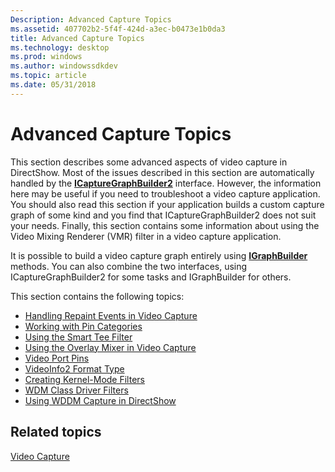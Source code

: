 ```yaml
---
Description: Advanced Capture Topics
ms.assetid: 407702b2-5f4f-424d-a3ec-b0473e1b0da3
title: Advanced Capture Topics
ms.technology: desktop
ms.prod: windows
ms.author: windowssdkdev
ms.topic: article
ms.date: 05/31/2018
---
```


# Advanced Capture Topics

This section describes some advanced aspects of video capture in DirectShow. Most of the issues described in this section are automatically handled by the [**ICaptureGraphBuilder2**](/windows/desktop/api/Strmif/nn-strmif-icapturegraphbuilder2) interface. However, the information here may be useful if you need to troubleshoot a video capture application. You should also read this section if your application builds a custom capture graph of some kind and you find that ICaptureGraphBuilder2 does not suit your needs. Finally, this section contains some information about using the Video Mixing Renderer (VMR) filter in a video capture application.

It is possible to build a video capture graph entirely using [**IGraphBuilder**](/windows/desktop/api/Strmif/nn-strmif-igraphbuilder) methods. You can also combine the two interfaces, using ICaptureGraphBuilder2 for some tasks and IGraphBuilder for others.

This section contains the following topics:

-   [Handling Repaint Events in Video Capture](handling-repaint-events-in-video-capture.md)
-   [Working with Pin Categories](working-with-pin-categories.md)
-   [Using the Smart Tee Filter](using-the-smart-tee-filter.md)
-   [Using the Overlay Mixer in Video Capture](using-the-overlay-mixer-in-video-capture.md)
-   [Video Port Pins](video-port-pins.md)
-   [VideoInfo2 Format Type](videoinfo2-format-type.md)
-   [Creating Kernel-Mode Filters](creating-kernel-mode-filters.md)
-   [WDM Class Driver Filters](wdm-class-driver-filters.md)
-   [Using WDDM Capture in DirectShow](using-wddm-capture-in-directshow.md)

## Related topics

<dl> <dt>

[Video Capture](video-capture.md)
</dt> </dl>

 

 



